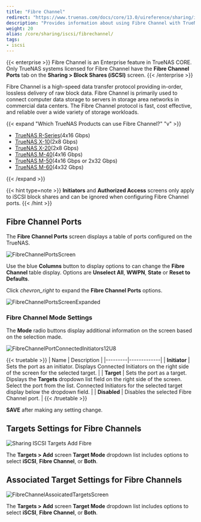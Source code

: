 ```yaml
---
title: "Fibre Channel"
redirect: "https://www.truenas.com/docs/core/13.0/uireference/sharing/iscsi/fibrechannel/"
description: "Provides information about using Fibre Channel with TrueNAS CORE."
weight: 20
alias: /core/sharing/iscsi/fibrechannel/
tags:
- iscsi
---
```


{{< enterprise >}}
Fibre Channel is an Enterprise feature in TrueNAS CORE.
Only TrueNAS systems licensed for Fibre Channel have the **Fibre Channel Ports** tab on the **Sharing > Block Shares (iSCSI)** screen.
{{< /enterprise >}}



Fibre Channel is a high-speed data transfer protocol providing in-order, lossless delivery of raw block data.
Fibre Channel is primarily used to connect computer data storage to servers in storage area networks in commercial data centers.
The Fibre Channel protocol is fast, cost effective, and reliable over a wide variety of storage workloads.

{{< expand "Which TrueNAS Products can use Fibre Channel?" "v" >}}

* [TrueNAS R-Series](https://www.truenas.com/r-series/)(4x16 Gbps)
* [TrueNAS X-10](https://www.truenas.com/x-series/)(2x8 Gbps)
* [TrueNAS X-20](https://www.truenas.com/x-series/)(2x8 Gbps)
* [TrueNAS M-40](https://www.truenas.com/m-series/)(4x16 Gbps)
* [TrueNAS M-50](https://www.truenas.com/m-series/)(4x16 Gbps or 2x32 Gbps)
* [TrueNAS M-60](https://www.truenas.com/m-series/)(4x32 Gbps)

{{< /expand >}}

{{< hint type=note >}}
**Initiators** and **Authorized Access** screens only apply to iSCSI block shares and can be ignored when configuring Fibre Channel ports.
{{< /hint >}}

## Fibre Channel Ports
The **Fibre Channel Ports** screen displays a table of ports configured on the TrueNAS.

![FibreChannelPortsScreen](/images/CORE/Sharing/FibreChannelPortsScreen.png "Fibre Channel Ports Screen")

Use the blue **Columns** button to display options to can change the **Fibre Channel** table display. Options are **Unselect All**, **WWPN**, **State** or **Reset to Defaults**.

Click <i class="material-icons" aria-hidden="true" title="Expand">chevron_right</i> to expand the **Fibre Channel Ports** options. 

![FibreChannelPortsScreenExpanded](/images/CORE/Sharing/FibreChannelPortsScreenExpanded.png "Fibre Channel Ports Screen Expanded")

### Fibre Channel Mode Settings
The **Mode** radio buttons display additional information on the screen based on the selection made.

![FibreChannelPortConnectedInitiators12U8](/images/CORE/Sharing/FibreChannelPortConnectedInitiators12U8.png "Fibre Channel Port Connected Initiators")

{{< truetable >}}
| Name | Description |
|---------|-------------|
| **Initiator** | Sets the port as an initiator. Displays Connected Initiators on the right side of the screen for the selected target. |
| **Target** | Sets the port as a target. Dipslays the **Targets** dropdown list field on the right side of the screen. Select the port from the list. Connected Initiators for the selected target display below the dropdown field. |
| **Disabled** | Disables the selected Fibre Channel port. |
{{< /truetable >}}

**SAVE** after making any setting change.

## Targets Settings for Fibre Channels 

![Sharing ISCSI Targets Add Fibre](/images/CORE/Sharing/SharingISCSITargetsAddFibre.png "ISCSI Targets: Fibre")

The **Targets > Add** screen **Target Mode** dropdown list includes options to select **iSCSI**, **Fibre Channel**, or **Both**.

## Associated Target Settings for Fibre Channels 

![FibreChannelAssoicatedTargetsScreen](/images/CORE/Sharing/FibreChannelAssoicatedTargetsScreen.png "Fibre Channel Assoicated Targets Screen")

The **Targets > Add** screen **Target Mode** dropdown list includes options to select **iSCSI**, **Fibre Channel**, or **Both**.
